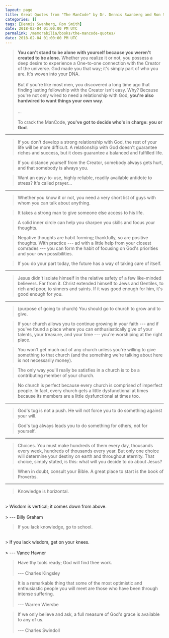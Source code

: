 ```yaml
---
layout: page
title: Great Quotes from "The ManCode" by Dr. Dennis Swanberg and Ron Smith
categories: []
tags: [Dennis Swanberg, Ron Smith]
date: 2018-02-04 01:00:00 PM UTC
permalink: /memorabilia/books/the-mancode-quotes/
date: 2018-02-04 01:00:00 PM UTC
---
```


<!-- finished last February 4, 2018 at about 09:00:00 PM Philippine Time -->



> **You can't stand to be alone with yourself because you weren't created to be alone.** Whether you realize it or not, you possess a deep desire to experience a One-to-one connection with the Creator of the universe. God made you that way; it's simply part of who you are. It's woven into your DNA.
<br /><br />
> But if you're like most men, you discovered a long time ago that finding lasting fellowship with the Creator isn't easy. Why? Because you're not only wired to need a relationship with God, **you're also hardwired to want things your own way**.
<br /><br />
> ...
<br /><br />
> To crack the ManCode, **you've got to decide who's in charge: you or God**.


----------


> If you don't develop a strong relationship with God, the rest of your life will be more difficult. A relationship with God doesn't guarantee riches and success, but it does guarantee a balanced and fulfilled life.

> If you distance yourself from the Creator, somebody always gets hurt, and that somebody is always you.

> Want an easy-to-use, highly reliable, readily available antidote to stress? It's called prayer...


----------


> Whether you know it or not, you need a very short list of guys with whom you can talk about anything.

> It takes a strong man to give someone else access to his life.

> A solid inner circle can help you sharpen you skills and focus your thoughts.

> Negative thoughts are habit forming; thankfully, so are positive thoughts. With practice --- ad with a little help from your closest comrades --- you can form the habit of focusing on God's priorities and your own possibilities.

> If you do your part today, the future has a way of taking care of itself.


----------


> Jesus didn't isolate himself in the relative safety of a few like-minded believers. Far from it. Christ extended himself to Jews and Gentiles, to rich and poor, to sinners and saints. If it was good enough for him, it's good enough for you.


----------


> (purpose of going to church) You should go to church to grow and to give.

> If your church allows you to continue growing in your faith --- and if you've found a place where you can enthusiastically give of your talents, your treasure, and your time --- you're worshiping at the right place.

> You won't get much out of any church unless you're willing to give something to that church (and the something we're talking about here is not necessarily money).

> The only way you'll really be satisfies in a church is to be a contributing member of your church.

> No church is perfect because every church is comprised of imperfect people. In fact, every church gets a little dysfunctional at times because its members are a little dysfunctional at times too.


----------


> God's tug is not a push. He will not force you to do something against your will.

> God's tug always leads you to do something for others, not for yourself.


----------


> Choices. You must make hundreds of them every day, thousands every week, hundreds of thousands every year. But only one choice will determine your destiny on earth and throughout eternity. That choice, simply stated, is this: what will you decide to do about Jesus?

> When in doubt, consult your Bible. A great place to start is the book of Proverbs.


----------


> Knowledge is horizontal.
<br />
> Wisdom is vertical; it comes down from above.
<br /><br />
> --- Billy Graham


> If you lack knowledge, go to school.
<br />
> If you lack wisdom, get on your knees.
<br /><br />
> --- Vance Havner


> Have thy tools ready; God will find thee work.
<br /><br />
> --- Charles Kingsley


> It is a remarkable thing that some of the most optimistic and enthusiastic people you will meet are those who have been through intense suffering.
<br /><br />
> --- Warren Wiersbe


> If we only believe and ask, a full measure of God's grace is available to any of us.
<br /><br />
> --- Charles Swindoll



